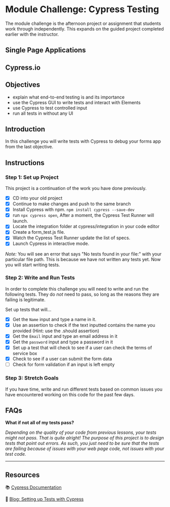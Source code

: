# Module Challenge: Cypress Testing

The module challenge is the afternoon project or assignment that students work through independently. This expands on the guided project completed earlier with the instructor.

## Single Page Applications

## Cypress.io

## Objectives

- explain what end-to-end testing is and its importance
- use the Cypress GUI to write tests and interact with Elements
- use Cypress to test controlled input
- run all tests in without any UI

## Introduction

In this challenge you will write tests with Cypress to debug your forms app from the last objective.

## Instructions

### Step 1: Set up Project

This project is a continuation of the work you have done previously.

- [x] CD into your old project
- [x] Continue to make changes and push to the same branch
- [x] Install Cypress with npm.
      `npm install cypress --save-dev`
- [x] run `npx cypress open`, After a moment, the Cypress Test Runner will launch.
- [x]  Locate the integration folder at cypress/integration in your code editor
- [x]  Create a form_test.js file.
- [x]  Watch the Cypress Test Runner update the list of specs.
- [x] Launch Cypress in interactive mode.
      
*Note:* 
You will see an error that says "No tests found in your file:" with your particular file path. This is because we have not written any tests yet. Now you will start writing tests.

### Step 2: Write and Run Tests

In order to complete this challenge you will need to write and run the following tests. They do *not* need to pass, so long as the reasons they are failing is legitimate.

Set up tests that will...

- [x]  Get the `Name` input and type a name in it.
- [x]  Use an assertion to check if the text inputted contains the name you provided (Hint: use the .should assertion)
- [x]  Get the `Email` input and type an email address in it
- [x] Get the `password` input and type a password in it
- [x]  Set up a test that will check to see if a user can check the terms of service box
- [x] Check to see if a user can submit the form data
- [ ] Check for form validation if an input is left empty

### Step 3: Stretch Goals

If you have time, write and run different tests based on common issues you have encountered working on this code for the past few days.

## FAQs

**What if not all of my tests pass?**

*Depending on the quality of your code from previous lessons, your tests might not pass. That is quite alright! The purpose of this project is to design tests that point out errors. As such, you just need to be sure that the tests are failing because of issues with your web page code, not issues with your test code.*

****

## Resources

📚 [Cypress Documentation](https://www.cypress.io/how-it-works/)

🤔 [Blog: Setting up Tests with Cypress](https://medium.com/better-practices/end-to-end-testing-with-cypress-bfcd59633f1a)
